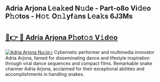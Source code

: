 ## Adria Arjona L𝚎a𝚔ed N𝚞𝚍e - Part-o8o Vi𝚍𝚎o P𝚑𝚘tos - H𝚘𝚝 O𝚗𝚕yf𝚊ns L𝚎a𝚔s 6J3Ms

# <h2><a href="http://kf0324k.oniu.top/?m=Adria+Arjona">🔗👉 🔴 Adria Arjona P𝚑ot𝚘𝚜 V𝚒d𝚎o</a></h2>

[![Adria Arjona Nu𝚍e𝚜](https://i.imgur.com/0qMVB7G.gif)](http://kf0324k.oniu.top/?m=Adria+Arjona)
Cybernetic performer and multimedia innovator Adria Arjona, famed for disseminating dance and lifestyle inspiration through viral dance sequences and compact films. Remarkable snake charmer Adria Arjona, acclaimed for their exceptional abilities and accomplishments in handling snakes.  
